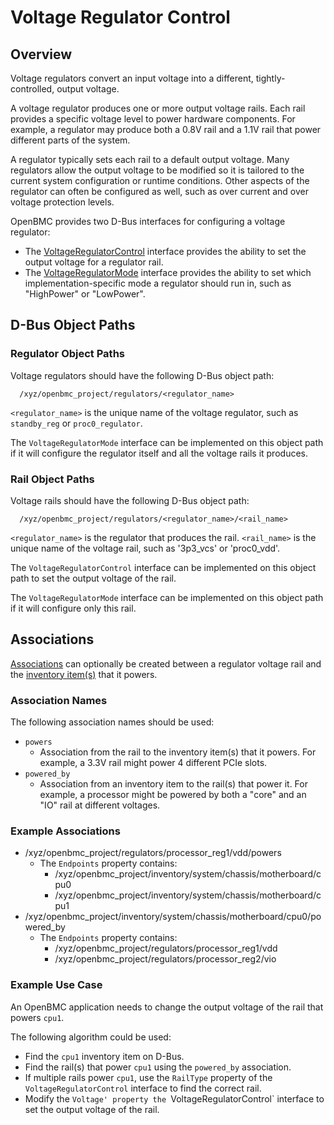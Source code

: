# Voltage Regulator Control

## Overview

Voltage regulators convert an input voltage into a different,
tightly-controlled, output voltage.

A voltage regulator produces one or more output voltage rails.  Each rail
provides a specific voltage level to power hardware components.  For example, a
regulator may produce both a 0.8V rail and a 1.1V rail that power different
parts of the system.

A regulator typically sets each rail to a default output voltage.  Many
regulators allow the output voltage to be modified so it is tailored to the
current system configuration or runtime conditions.  Other aspects of the
regulator can often be configured as well, such as over current and over
voltage protection levels.

OpenBMC provides two D-Bus interfaces for configuring a voltage regulator:
* The [VoltageRegulatorControl](VoltageRegulatorControl.interface.yaml)
  interface provides the ability to set the output voltage for a regulator
  rail.
* The [VoltageRegulatorMode](VoltageRegulatorMode.interface.yaml) interface
  provides the ability to set which implementation-specific mode a regulator
  should run in, such as "HighPower" or "LowPower".


## D-Bus Object Paths

### Regulator Object Paths

Voltage regulators should have the following D-Bus object path:
```
  /xyz/openbmc_project/regulators/<regulator_name>
```

`<regulator_name>` is the unique name of the voltage regulator, such as
`standby_reg` or `proc0_regulator`.

The `VoltageRegulatorMode` interface can be implemented on this object path if
it will configure the regulator itself and all the voltage rails it produces.

### Rail Object Paths

Voltage rails should have the following D-Bus object path:
```
  /xyz/openbmc_project/regulators/<regulator_name>/<rail_name>
```

`<regulator_name>` is the regulator that produces the rail.  `<rail_name>` is
the unique name of the voltage rail, such as '3p3_vcs' or 'proc0_vdd'.

The `VoltageRegulatorControl` interface can be implemented on this object path
to set the output voltage of the rail.

The `VoltageRegulatorMode` interface can be implemented on this object path if
it will configure only this rail.


## Associations

[Associations](../Association.interface.yaml) can optionally be created between
a regulator voltage rail and the [inventory
item(s)](../Inventory/Item.interface.yaml) that it powers.

### Association Names

The following association names should be used:
* `powers`
  * Association from the rail to the inventory item(s) that it powers.  For
    example, a 3.3V rail might power 4 different PCIe slots.
* `powered_by`
  * Association from an inventory item to the rail(s) that power it.  For
    example, a processor might be powered by both a "core" and an "IO" rail at
    different voltages.

### Example Associations

* /xyz/openbmc_project/regulators/processor_reg1/vdd/powers
  * The `Endpoints` property contains:
    * /xyz/openbmc_project/inventory/system/chassis/motherboard/cpu0
    * /xyz/openbmc_project/inventory/system/chassis/motherboard/cpu1
* /xyz/openbmc_project/inventory/system/chassis/motherboard/cpu0/powered_by
  * The `Endpoints` property contains:
    * /xyz/openbmc_project/regulators/processor_reg1/vdd
    * /xyz/openbmc_project/regulators/processor_reg2/vio

### Example Use Case

An OpenBMC application needs to change the output voltage of the rail that
powers `cpu1`.

The following algorithm could be used:
* Find the `cpu1` inventory item on D-Bus.
* Find the rail(s) that power `cpu1` using the `powered_by` association.
* If multiple rails power `cpu1`, use the `RailType` property of the
  `VoltageRegulatorControl` interface to find the correct rail.
* Modify the `Voltage' property the `VoltageRegulatorControl` interface to set
  the output voltage of the rail.
